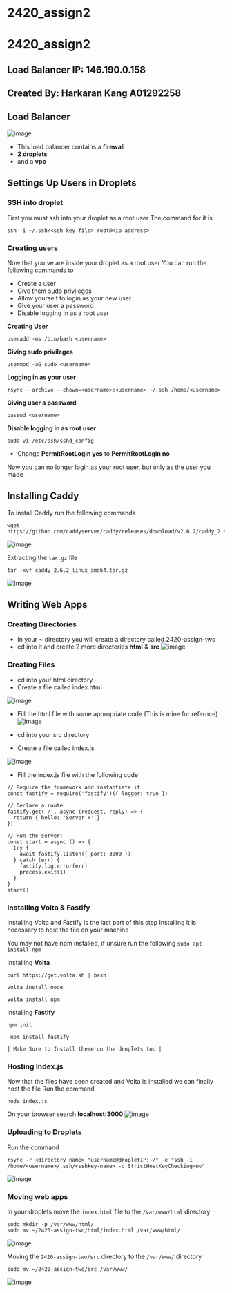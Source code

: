 # 2420_assign2
# 2420_assign2

<h2>Load Balancer IP: 146.190.0.158 </h2>

<h2>Created By: Harkaran Kang A01292258 </h2>

<h2> Load Balancer </h2>


![image](https://user-images.githubusercontent.com/98972110/205386969-44ca93a2-1027-46d2-a6d2-49b830dd6ac1.png)
* This load balancer contains a **firewall**
* **2 droplets**
* and a **vpc**


<h2> Settings Up Users in Droplets </h2>

<h3> SSH into droplet</h3>

First you must ssh into your droplet as a root user
The command for it is 

```
ssh -i ~/.ssh/<ssh key file> root@<ip address>
```

<h3> Creating users </h3>

Now that you've are inside your droplet as a root user
You can run the following commands to 
* Create a user
* Give them sudo privileges
* Allow yourself to login as your new user
* Give your user a password
* Disable logging in as a root user

**Creating User**
```
useradd -ms /bin/bash <username>
```

**Giving sudo privileges**
```
usermod -aG sudo <username>
```

**Logging in as your user**
```
rsync --archive --chown=<username>:<username> ~/.ssh /home/<username>
```

**Giving user a password**
```
passwd <username>
```

**Disable logging in as root user**
```
sudo vi /etc/ssh/sshd_config
```
* Change **PermitRootLogin yes** to **PermitRootLogin no**

Now you can no longer login as your root user, but only as the user you made

<h2>Installing Caddy</h2>

To install Caddy run the following commands

```
wget https://github.com/caddyserver/caddy/releases/download/v2.6.2/caddy_2.6.2_linux_amd64.tar.gz
```

![image](https://user-images.githubusercontent.com/98972110/205418984-8cf73b72-eae6-4ab9-be71-48fd5cf0374e.png)


Extracting the ```tar.gz``` file

```
tar -xvf caddy_2.6.2_linux_amd64.tar.gz
```

![image](https://user-images.githubusercontent.com/98972110/205418955-b2f30cf5-e271-4f24-9498-a83fe8bb7b1f.png)


<h2>Writing Web Apps</h2>

<h3>Creating Directories</h3>

* In your **~** directory you will create a directory called 2420-assign-two
* cd into it and create 2 more directories **html** & **src**
![image](https://user-images.githubusercontent.com/98972110/205395241-014f761e-7110-44ec-89da-2be1d0bbfaf2.png)

<h3>Creating Files</h3>

* cd into your html directory
* Create a file called index.html

![image](https://user-images.githubusercontent.com/98972110/205395768-5fb9fadd-b912-4829-b6d3-03c90cd09a3f.png)

* Fill the html file with some appropriate code
(This is mine for refernce)
![image](https://user-images.githubusercontent.com/98972110/205396573-f9b26d20-b537-49c5-b0cc-b9757cc4c832.png)


* cd into your src directory
* Create a file called index.js

![image](https://user-images.githubusercontent.com/98972110/205396301-7258a996-fafc-4f0c-92e3-c8dc2eb10c99.png)

* Fill the index.js file with the following code 
```
// Require the framework and instantiate it
const fastify = require('fastify')({ logger: true })

// Declare a route
fastify.get('/', async (request, reply) => {
  return { hello: 'Server x' }
})

// Run the server!
const start = async () => {
  try {
    await fastify.listen({ port: 3000 })
  } catch (err) {
    fastify.log.error(err)
    process.exit(1)
  }
}
start()
```
<h3>Installing Volta & Fastify</h3>
Installing Volta and Fastify is the last part of this step
Installing it is necessary to host the file on your machine


You may not have npm installed, if unsure run the following
```sudo apt install npm```

Installing **Volta**

```curl https://get.volta.sh | bash```

```volta install node```

```volta install npm```

Installing **Fastify**

```npm init```

``` npm install fastify```


~~~~~~~~~~~~~~~~~~~~~~~~~~~~~~~~~~~~~~~~~~~~~~~~~~~~~~
| Make Sure to Install these on the droplets too |
~~~~~~~~~~~~~~~~~~~~~~~~~~~~~~~~~~~~~~~~~~~~~~~~~~~~~~


<h3>Hosting Index.js</h3>

Now that the files have been created and Volta is installed we can finally host the file
Run the command 
```
node index.js
```
On your browser search **localhost:3000**
![image](https://user-images.githubusercontent.com/98972110/205398529-359ffc7a-84be-4e3a-a5db-c24f3b87f296.png)

<h3>Uploading to Droplets</h3>

Run the command
```
rsync -r <directory name> "username@dropletIP:~/" -e "ssh -i /home/<username>/.ssh/<sshkey-name> -o StrictHostKeyChecking=no"
```
![image](https://user-images.githubusercontent.com/98972110/205402003-2cdd9037-9fcb-4abb-80f2-e8212de8f18d.png)

<h3>Moving web apps</h3>

In your droplets move the ```index.html``` file to the ```/var/www/html``` directory

```
sudo mkdir -p /var/www/html/
sudo mv ~/2420-assign-two/html/index.html /var/www/html/
```

![image](https://user-images.githubusercontent.com/98972110/205419428-9ec963eb-8946-4075-ac59-252c810514a6.png)

Moving the ```2420-assign-two/src``` directory to the ```/var/www/``` directory

```
sudo mv ~/2420-assign-two/src /var/www/
```

![image](https://user-images.githubusercontent.com/98972110/205419498-9a1d3e51-fb80-4a83-a77f-8454c19f2f6e.png)